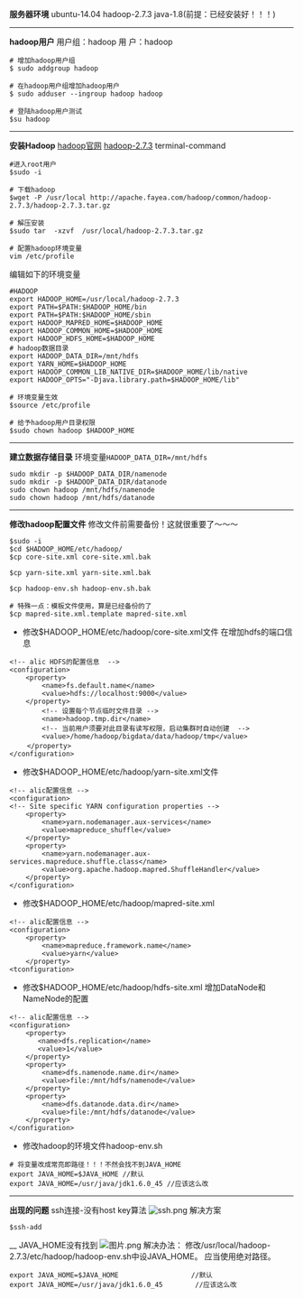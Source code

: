 **服务器环境**
ubuntu-14.04
hadoop-2.7.3
java-1.8(前提：已经安装好！！！)
___
**hadoop用户**
用户组：hadoop
用    户：hadoop
~~~
# 增加hadoop用户组
$ sudo addgroup hadoop

# 在hadoop用户组增加hadoop用户
$ sudo adduser --ingroup hadoop hadoop

# 登陆hadoop用户测试
$su hadoop
~~~
___

**安装Hadoop**
[hadoop官网](http://hadoop.apache.org)
[hadoop-2.7.3](http://apache.fayea.com/hadoop/common/hadoop-2.7.3/hadoop-2.7.3.tar.gz)
terminal-command
~~~
#进入root用户
$sudo -i

# 下载hadoop
$wget -P /usr/local http://apache.fayea.com/hadoop/common/hadoop-2.7.3/hadoop-2.7.3.tar.gz

# 解压安装
$sudo tar  -xzvf  /usr/local/hadoop-2.7.3.tar.gz

# 配置hadoop环境变量
vim /etc/profile
~~~
编辑如下的环境变量
~~~
#HADOOP
export HADOOP_HOME=/usr/local/hadoop-2.7.3
export PATH=$PATH:$HADOOP_HOME/bin
export PATH=$PATH:$HADOOP_HOME/sbin
export HADOOP_MAPRED_HOME=$HADOOP_HOME
export HADOOP_COMMON_HOME=$HADOOP_HOME
export HADOOP_HDFS_HOME=$HADOOP_HOME
# hadoop数据目录
export HADOOP_DATA_DIR=/mnt/hdfs
export YARN_HOME=$HADOOP_HOME
export HADOOP_COMMON_LIB_NATIVE_DIR=$HADOOP_HOME/lib/native
export HADOOP_OPTS="-Djava.library.path=$HADOOP_HOME/lib"
~~~

~~~
# 环境变量生效
$source /etc/profile

# 给予hadoop用户目录权限
$sudo chown hadoop $HADOOP_HOME
~~~
___
**建立数据存储目录**
环境变量`HADOOP_DATA_DIR=/mnt/hdfs`
~~~
sudo mkdir -p $HADOOP_DATA_DIR/namenode
sudo mkdir -p $HADOOP_DATA_DIR/datanode
sudo chown hadoop /mnt/hdfs/namenode
sudo chown hadoop /mnt/hdfs/datanode
~~~


___
**修改hadoop配置文件**
修改文件前需要备份！这就很重要了～～～
~~~
$sudo -i
$cd $HADOOP_HOME/etc/hadoop/
$cp core-site.xml core-site.xml.bak

$cp yarn-site.xml yarn-site.xml.bak

$cp hadoop-env.sh hadoop-env.sh.bak

# 特殊一点：模板文件使用，算是已经备份的了
$cp mapred-site.xml.template mapred-site.xml
~~~
- 修改$HADOOP_HOME/etc/hadoop/core-site.xml文件
在<configuration></configuration>增加hdfs的端口信息
~~~
<!-- alic HDFS的配置信息  -->
<configuration>
    <property>
        <name>fs.default.name</name>
        <value>hdfs://localhost:9000</value>
    </property>
        <!-- 设置每个节点临时文件目录 -->
        <name>hadoop.tmp.dir</name> 
        <!-- 当前用户须要对此目录有读写权限，启动集群时自动创建  -->
        <value>/home/hadoop/bigdata/data/hadoop/tmp</value> 
　　 </property> 
</configuration>
~~~

- 修改$HADOOP_HOME/etc/hadoop/yarn-site.xml文件
~~~
<!-- alic配置信息 -->
<configuration>
<!-- Site specific YARN configuration properties -->
    <property>
        <name>yarn.nodemanager.aux-services</name>
        <value>mapreduce_shuffle</value>
    </property>
    <property>
        <name>yarn.nodemanager.aux-services.mapreduce.shuffle.class</name>
        <value>org.apache.hadoop.mapred.ShuffleHandler</value>
    </property>
</configuration>
~~~

- 修改$HADOOP_HOME/etc/hadoop/mapred-site.xml
~~~
<!-- alic配置信息 -->
<configuration>
    <property>
        <name>mapreduce.framework.name</name>
        <value>yarn</value>
    </property>
<tconfiguration>
~~~

- 修改$HADOOP_HOME/etc/hadoop/hdfs-site.xml
增加DataNode和NameNode的配置 
~~~
<!-- alic配置信息 -->
<configuration>
    <property>
       <name>dfs.replication</name>
       <value>1</value>
    </property>
    <property>
        <name>dfs.namenode.name.dir</name>
        <value>file:/mnt/hdfs/namenode</value>
    </property>
    <property>
        <name>dfs.datanode.data.dir</name>
        <value>file:/mnt/hdfs/datanode</value>
    </property>
</configuration>
~~~

- 修改hadoop的环境文件hadoop-env.sh

~~~
# 将变量改成常亮即路径！！！不然会找不到JAVA_HOME
export JAVA_HOME=$JAVA_HOME //默认
export JAVA_HOME=/usr/java/jdk1.6.0_45 //应该这么改
~~~
___
**出现的问题**
ssh连接-没有host key算法
![ssh.png](http://upload-images.jianshu.io/upload_images/1678789-4f4a8aaa18406e9b.png?imageMogr2/auto-orient/strip%7CimageView2/2/w/1240)
解决方案
~~~
$ssh-add
~~~
__
JAVA_HOME没有找到
![图片.png](http://upload-images.jianshu.io/upload_images/1678789-184db20d8972c3be.png?imageMogr2/auto-orient/strip%7CimageView2/2/w/1240)
解决办法：
        修改/usr/local/hadoop-2.7.3/etc/hadoop/hadoop-env.sh中设JAVA_HOME。
        应当使用绝对路径。
~~~
export JAVA_HOME=$JAVA_HOME                  //默认
export JAVA_HOME=/usr/java/jdk1.6.0_45        //应该这么改
~~~
